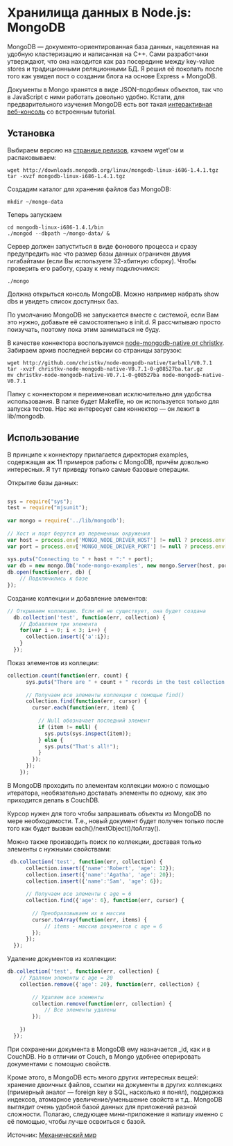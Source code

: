 # Хранилища данных в Node.js: MongoDB

MongoDB — документо-ориентированная база данных, нацеленная на удобную кластеризацию и написанная на C++. Сами разработчики утверждают, что она находится как раз посередине между key-value stores и традиционными реляционными БД. Я решил её покопать после того как увидел пост о создании блога на основе Express + MongoDB.

Документы в Mongo хранятся в виде JSON-подобных объектов, так что в JavaScript с ними работать довольно удобно. Кстати, для предварительного изучения MongoDB есть вот такая [интерактивная веб-консоль](http://try.mongodb.org) со встроенным tutorial.

## Установка

Выбираем версию на [странице релизов](http://www.mongodb.org/display/DOCS/Downloads), качаем wget'ом и распаковываем:

```
wget http://downloads.mongodb.org/linux/mongodb-linux-i686-1.4.1.tgz
tar -xvzf mongodb-linux-i686-1.4.1.tgz
```

Создадим каталог для хранения файлов баз MongoDB:

```
mkdir ~/mongo-data
```

Теперь запускаем

```
cd mongodb-linux-i686-1.4.1/bin
./mongod --dbpath ~/mongo-data/ &
```

Сервер должен запуститься в виде фонового процесса и сразу предупредить нас что размер базы данных ограничен двумя гигабайтами (если Вы используете 32-хбитную сборку). Чтобы проверить его работу, сразу к нему подключимся:

```
./mongo
```

Должна открыться консоль MongoDB. Можно например набрать show dbs и увидеть список доступных баз.

По умолчанию MongoDB не запускается вместе с системой, если Вам это нужно, добавьте её самостоятельно в init.d. Я рассчитываю просто поизучать, поэтому пока этим заниматься не буду.

В качестве коннектора воспользуемся [node-mongodb-native от christkv](http://github.com/christkv/node-mongodb-native/). Забираем архив последней версии со страницы загрузок:

```
wget http://github.com/christkv/node-mongodb-native/tarball/V0.7.1
tar -xvzf christkv-node-mongodb-native-V0.7.1-0-g08527ba.tar.gz
mv christkv-node-mongodb-native-V0.7.1-0-g08527ba node-mongodb-native-V0.7.1
```

Папку с коннектором я переименовал исключительно для удобства использования. В папке будет Makefile, но он используется только для запуска тестов. Нас же интересует сам коннектор — он лежит в lib/mongodb.

## Использование

 В принципе к коннектору прилагается директория examples, содержащая аж 11 примеров работы с MongoDB, причём довольно интересных. Я тут приведу только самые базовые операции.

Открытие базы данных:

```javascript

sys = require("sys");
test = require("mjsunit");
 
var mongo = require('../lib/mongodb');
 
// Хост и порт берутся из переменных окружения
var host = process.env['MONGO_NODE_DRIVER_HOST'] != null ? process.env['MONGO_NODE_DRIVER_HOST'] : 'localhost';
var port = process.env['MONGO_NODE_DRIVER_PORT'] != null ? process.env['MONGO_NODE_DRIVER_PORT'] : mongo.Connection.DEFAULT_PORT;
 
sys.puts("Connecting to " + host + ":" + port);
var db = new mongo.Db('node-mongo-examples', new mongo.Server(host, port, {}), {});
db.open(function(err, db) {
    // Подключились к базе
});
```

Создание коллекции и добавление элементов:

```javascript
// Открываем коллекцию. Если её не существует, она будет создана
  db.collection('test', function(err, collection) {
    // Добавляем три элемента
    for(var i = 0; i < 3; i++) {
      collection.insert({'a':i});
    }
  });
```

Показ элементов из коллеции:

```javascript
collection.count(function(err, count) {
      sys.puts("There are " + count + " records in the test collection. Here they are:");
 
      // Получаем все элементы коллекции с помощью find()
      collection.find(function(err, cursor) {
        cursor.each(function(err, item) {
 
          // Null обозначает последний элемент
          if (item != null) {
            sys.puts(sys.inspect(item));
          } else {
            sys.puts("That's all!");
          }
        });
      });
    });
```

В MongoDB проходить по элементам коллекции можно с помощью итератора, необязательно доставать элементы по одному, как это приходится делать в CouchDB.

Курсор нужен для того чтобы запрашивать объекты из MongoDB по мере необходимости. Т.е., новый документ будет получен только после того как будет вызван each()/nextObject()/toArray().

Можно также производить поиск по коллекции, доставая только элементы с нужными свойствами:

```javascript
 db.collection('test', function(err, collection) {
      collection.insert({'name':'Robert', 'age': 12});
      collection.insert({'name':'Agatha', 'age': 20});
      collection.insert({'name':'Sam', 'age': 6});
 
      // Получаем все элементы с age = 6
      collection.find({'age': 6}, function(err, cursor) {
 
        // Преобразовываем их в массив
        cursor.toArray(function(err, items) {
            // items - массив документов с age = 6
        });
      });
  });
```

Удаление документов из коллекции:

```javascript
db.collection('test', function(err, collection) {
    // Удаляем элементы с age = 20
    collection.remove({'age': 20}, function(err, collection) {
 
        // Удаляем все элементы
        collection.remove(function(err, collection) {
            // Все элементы удалены
        });
 
    })
  });
```

При сохранении документа в MongoDB ему назначается _id, как и в CouchDB. Но в отличии от Couch, в Mongo удобнее оперировать документами с помощью свойств.

Кроме этого, в MongoDB есть много других интересных вещей: хранение двоичных файлов, ссылки на документы в других коллекциях (примерный аналог — foreign key в SQL, насколько я понял), поддержка индексов, атомарное увеличение/уменьшение свойств и т.д.. MongoDB выглядит очень удобной базой данных для приложений разной сложности. Полагаю, следующее мини-приложение я напишу именно с её помощью, чтобы лучше освоиться с базой.

Источник: [Механический мир](http://kuroikaze85.wordpress.com/2010/04/21/node-js-mongodb/)
